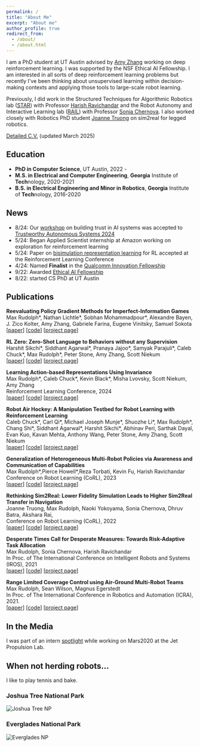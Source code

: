 ```yaml
---
permalink: /
title: "About Me"
excerpt: "About me"
author_profile: true
redirect_from: 
  - /about/
  - /about.html
---
```


I am a PhD student at UT Austin advised by <a href="https://amyzhang.github.io/">Amy Zhang</a> working on deep reinforcement learning. I was supported by the NSF Ethical AI Fellowship. I am interested in all sorts of deep reinforcement learning problems but recently I've been thinking about unsupervised learning within decision-making contexts and applying those tools to large-scale robot learning.

Previously, I did work in the Structured Techniques for Algorithmic Robotics lab (<a href="https://star-lab.cc.gatech.edu/">STAR</a>) with Professor <a href="https://harishravichandar.com/">Harish Ravichandar</a> and the Robot Autonomy and Interactive Learning lab (<a href="https://rail.gatech.edu/">RAIL</a>) with Professor <a href="https://www.cc.gatech.edu/~chernova/">Sonia Chernova</a>. I also worked closely with Robotics PhD student <a href="https://www.joannetruong.com/">Joanne Truong</a> on sim2real for legged robotics.

<a href="files/cv_mar25.pdf">Detailed C.V.</a> (updated March 2025) 

## Education
- **PhD in Computer Science**, UT Austin, 2022 - 
- **M.S. in Electrical and Computer Engineering**, **Georgia** Institute of **Tech**nology, 2020-2021
- **B.S. in Electrical Engineering and Minor in Robotics**, **Georgia** Institute of **Tech**nology, 2016-2020

## News
- 8/24: Our <a href="https://sites.google.com/view/coming-together/home"> workshop</a> on building trust in AI systems was accepted to <a href="https://symposium.tas.ac.uk/2024" >Trustworthy Autonomous Systems 2024</a>
- 5/24: Began Applied Scientist internship at Amazon working on exploration for reinforcement learning
- 5/24: Paper on [bisimulation representation learning](https://arxiv.org/abs/2403.16369) for RL accepted at the Reinforcement Learning Conference 
- 4/24: Named **Finalist** in the [Qualcomm Innovation Fellowship](https://www.qualcomm.com/research/university-relations/innovation-fellowship/2024-north-america)
- 9/22: Awarded [Ethical AI Fellowship](https://ethicalai.utexas.edu/fellowship/)
- 8/22: started CS PhD at UT Austin 

## Publications

<l reversed>
  <strong>Reevaluating Policy Gradient Methods for Imperfect-Information Games</strong><br>
  Max Rudolph*, Nathan Lichtle*, Sobhan Mohammadpour*, Alexandre Bayen, J. Zico Kolter, Amy Zhang, Gabriele Farina, Eugene Vinitsky, Samuel Sokota <br>
  [<a href="">paper</a>] [<a href="#">code</a>] [<a href="#">project page</a>]<br>


  <strong>RL Zero: Zero-Shot Language to Behaviors without any Supervision</strong><br>
  Harshit Sikchi*, Siddhant Agarwal*, Pranaya Jajoo*, Samyak Parajuli*, Caleb Chuck*, Max Rudolph*, Peter Stone, Amy Zhang, Scott Niekum <br>
  [<a href="https://hari-sikchi.github.io/rlzero/">paper</a>] [<a href="#">code</a>] [<a href="#">project page</a>]<br>


  <strong>Learning Action-based Representations Using Invariance</strong><br>
  Max Rudolph*, Caleb Chuck*, Kevin Black*, Misha Lvovsky, Scott Niekum, Amy Zhang <br>
  Reinforcement Learning Conference, 2024<br>
  [<a href="https://arxiv.org/abs/2403.16369">paper</a>] [<a href="#">code</a>] [<a href="#">project page</a>]<br>


  <strong>Robot Air Hockey: A Manipulation Testbed for Robot Learning with Reinforcement Learning</strong><br>
  Caleb Chuck*, Carl Qi*, Michael Joseph Munje*, Shuozhe Li*, Max Rudolph*, Chang Shi*, Siddhant Agarwal*, Harshit Sikchi*, Abhinav Peri, Sarthak Dayal, Evan Kuo, Kavan Mehta, Anthony Wang, Peter Stone, Amy Zhang, Scott Niekum <br>
  [<a href="https://arxiv.org/abs/2405.03113">paper</a>] [<a href="#">code</a>] [<a href="#">project page</a>]<br>


  <strong>Generalization of Heterogeneous Multi-Robot Policies via Awareness and Communication of Capabilities</strong><br>
  Max Rudolph*,Pierce Howell*,Reza Torbati, Kevin Fu, Harish Ravichandar<br>
  Conference on Robot Learning (CoRL), 2023<br>
  [<a href="https://arxiv.org/abs/2401.13127">paper</a>] [<a href="#">code</a>] [<a href="#">project page</a>]


  <strong>Rethinking Sim2Real: Lower Fidelity Simulation Leads to Higher Sim2Real Transfer in Navigation</strong><br>
  Joanne Truong, Max Rudolph, Naoki Yokoyama, Sonia Chernova, Dhruv Batra, Akshara Rai, <br>
  Conference on Robot Learning (CoRL), 2022<br>
  [<a href="https://arxiv.org/abs/2207.10821">paper</a>] [<a href="#">code</a>] [<a href="#">project page</a>]
  

  <strong>Desperate Times Call for Desperate Measures: Towards Risk-Adaptive Task Allocation</strong><br>
  Max Rudolph, Sonia Chernova, Harish Ravichandar <br>
  In Proc. of The International Conference on Intelligent Robots and Systems (IROS), 2021<br>
  [<a href="https://arxiv.org/abs/2108.00346">paper</a>] [<a href="#">code</a>] [<a href="#">project page</a>]


  <strong>Range Limited Coverage Control using Air-Ground Multi-Robot Teams</strong><br>
  Max Rudolph, Sean Wilson, Magnus Egerstedt <br>
  In Proc. of The International Conference in Robotics and Automation (ICRA), 2021.<br>
  [<a href="https://arxiv.org/abs/2306.07385">paper</a>] [<a href="#">code</a>] [<a href="#">project page</a>]
</l>


## In the Media

I was part of an intern [spotlight](https://www.jpl.nasa.gov/edu/news/2020/1/9/intern-turns-head-on-nasas-next-mars-rover/) while working on Mars2020 at the Jet Propulsion Lab.

## When not herding robots...

I like to play tennis and bake.

### Joshua Tree National Park
![Joshua Tree NP](/images/joshtree.png)

### Everglades National Park
![Everglades NP](/images/everglades.png)

